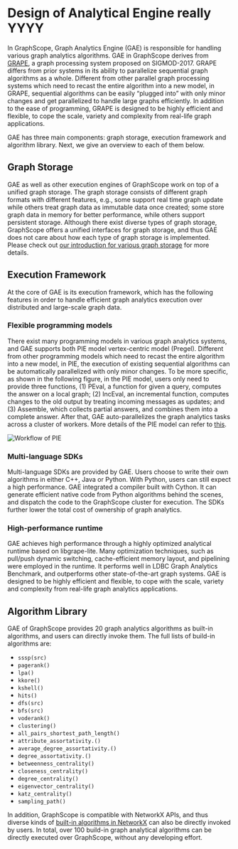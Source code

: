 # Design of Analytical Engine really YYYY

In GraphScope, Graph Analytics Engine (GAE) is responsible for handling various graph analytics algorithms. GAE in GraphScope derives from [GRAPE](https://dl.acm.org/doi/10.1145/3282488), a graph processing system proposed on SIGMOD-2017. GRAPE differs from prior systems in its ability to parallelize sequential graph algorithms as a whole. Different from other parallel graph processing systems which need to recast the entire algorithm into a new model, in GRAPE, sequential algorithms can be easily “plugged into” with only minor changes and get parallelized to handle large graphs efficiently. In addition to the ease of programming, GRAPE is designed to be highly efficient and flexible, to cope the scale, variety and complexity from real-life graph applications. 

GAE has three main components: graph storage, execution framework and algorithm library. Next, we give an overview to each of them below.

## Graph Storage

GAE as well as other execution engines of GraphScope work on top of a unified graph storage. The graph storage consists of different graph formats with different features, e.g., some support real time graph update while others treat graph data as immutable data once created; some store graph data in memory for better performance, while others support persistent storage. Although there exist diverse types of graph storage, GraphScope offers a unified interfaces for graph storage, and thus GAE does not care about how each type of graph storage is implemented. Please check out [our introduction for various graph storage](https://graphscope.io/docs/latest/unified_interfaces.html) for more details.


## Execution Framework

At the core of GAE is its execution framework, which has the following features in order to handle efficient graph analytics execution over distributed and large-scale graph data.

### Flexible programming models
There exist many programming models in various graph analytics systems, and GAE supports both PIE model vertex-centric model (Pregel). Different from other programming models which need to recast the entire algorithm into a new model, in PIE, the execution of existing sequential algorithms can be automatically parallelized with only minor changes. To be more specific, as shown in the following figure, in the PIE model, users only need to provide three functions, (1) PEval, a function for given a query, computes the answer on a local graph; (2) IncEval, an incremental function, computes changes to the old output by treating incoming messages as updates; and (3) Assemble, which collects partial answers, and combines them into a complete answer. After that, GAE auto-parallelizes the graph analytics tasks across a cluster of workers. More details of the PIE model can refer to [this](https://dl.acm.org/doi/10.1145/3282488).

![Workflow of PIE](./images/pie.png)

### Multi-language SDKs
Multi-language SDKs are provided by GAE. Users choose to write their own algorithms in either C++, Java or Python. With Python, users can still expect a high performance. GAE integrated a compiler built with Cython. It can generate efficient native code from Python algorithms behind the scenes, and dispatch the code to the GraphScope cluster for execution. The SDKs further lower the total cost of ownership of graph analytics.

### High-performance runtime

GAE achieves high performance through a highly optimized analytical runtime based on libgrape-lite. Many optimization techniques, such as pull/push dynamic switching, cache-efficient memory layout, and pipelining were employed in the runtime. It performs well in LDBC Graph Analytics Benchmark, and outperforms other state-of-the-art graph systems. GAE is designed to be highly efficient and flexible, to cope with the scale, variety and complexity from real-life graph analytics applications.


## Algorithm Library

GAE of GraphScope provides 20 graph analytics algorithms as built-in algorithms, and users can directly invoke them. The full lists of build-in algorithms are:

- `sssp(src)`
- `pagerank()`
- `lpa()`
- `kkore()`
- `kshell()`
- `hits()`
- `dfs(src)`
- `bfs(src)`
- `voderank()`
- `clustering()`
- `all_pairs_shortest_path_length()`
- `attribute_assortativity.()`
- `average_degree_assortativity.()`
- `degree_assortativity.()`
- `betweenness_centrality()`
- `closeness_centrality()`
- `degree_centrality()`
- `eigenvector_centrality()`
- `katz_centrality()`
- `sampling_path()`


In addition, GraphScope is compatible with NetworkX APIs, and thus diverse kinds of [built-in algorithms in NetworkX](https://networkx.org/documentation/stable/reference/algorithms/index.html) can also be directly invoked by users. In total, over 100 build-in graph analytical algorithms can be directly executed over GraphScope, without any developing effort.